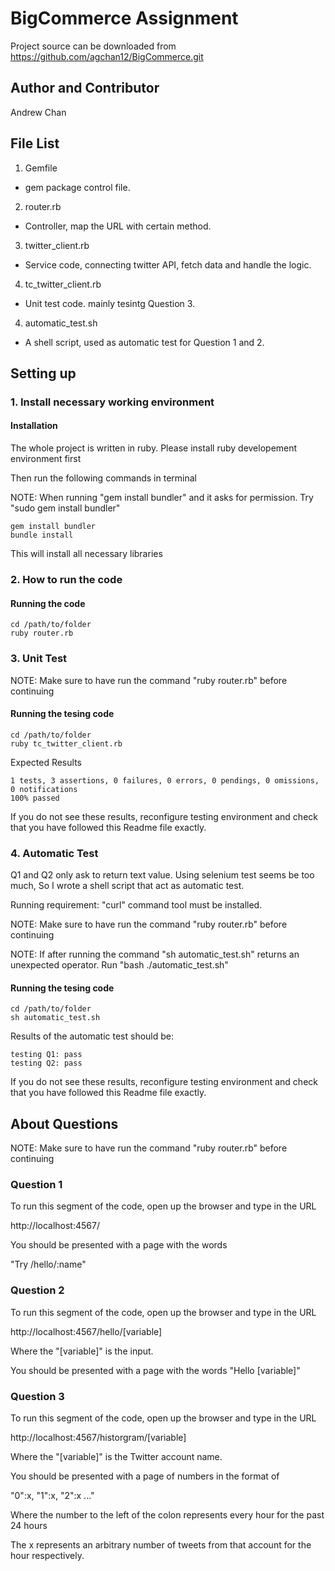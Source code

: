 # BigCommerce Assignment

Project source can be downloaded from https://github.com/agchan12/BigCommerce.git

## Author and Contributor

Andrew Chan

## File List

1. Gemfile
  * gem package control file.
2. router.rb
  * Controller, map the URL with certain method.
3. twitter_client.rb
  * Service code, connecting twitter API, fetch data and handle the logic.
4. tc_twitter_client.rb
  * Unit test code. mainly tesintg Question 3.
4. automatic_test.sh
  * A shell script, used as automatic test for Question 1 and 2.


## Setting up

### 1. Install necessary working environment

#### Installation

The whole project is written in ruby. Please install ruby developement environment first

Then run the following commands in terminal

NOTE: When running "gem install bundler" and it asks for permission. Try "sudo gem install bundler"

    gem install bundler
    bundle install

This will install all necessary libraries

### 2. How to run the code

#### Running the code
    cd /path/to/folder
    ruby router.rb

### 3. Unit Test

NOTE: Make sure to have run the command "ruby router.rb" before continuing

#### Running the tesing code
    cd /path/to/folder
    ruby tc_twitter_client.rb

Expected Results

    1 tests, 3 assertions, 0 failures, 0 errors, 0 pendings, 0 omissions, 0 notifications
    100% passed

If you do not see these results, reconfigure testing environment and check that you have followed this Readme file exactly.

### 4. Automatic Test

Q1 and Q2 only ask to return text value. Using selenium test seems be too much,
So I wrote a shell script that act as automatic test.

Running requirement: "curl" command tool must be installed.

NOTE: Make sure to have run the command "ruby router.rb" before continuing

NOTE: If after running the command "sh automatic_test.sh" returns an unexpected operator. Run "bash ./automatic_test.sh"

#### Running the tesing code
    cd /path/to/folder
    sh automatic_test.sh

Results of the automatic test should be:

    testing Q1: pass
    testing Q2: pass

If you do not see these results, reconfigure testing environment and check that you have followed this Readme file exactly.

## About Questions

NOTE: Make sure to have run the command "ruby router.rb" before continuing

### Question 1

To run this segment of the code, open up the browser and type in the URL 

http://localhost:4567/ 

You should be presented with a page with the words 

"Try /hello/:name"

### Question 2

To run this segment of the code, open up the browser and type in the URL 

http://localhost:4567/hello/[variable]

Where the "[variable]" is the input.

You should be presented with a page with the words "Hello [variable]"

### Question 3

To run this segment of the code, open up the browser and type in the URL 

http://localhost:4567/historgram/[variable]

Where the "[variable]" is the Twitter account name.

You should be presented with a page of numbers in the format of 

"0":x, "1":x, "2":x ..."

Where the number to the left of the colon represents every hour for the past 24 hours

The x represents an arbitrary number of tweets from that account for the hour respectively. 
